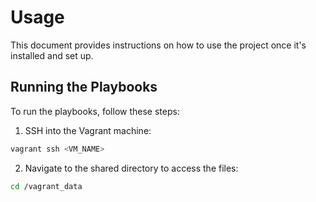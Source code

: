 # Usage

This document provides instructions on how to use the project once it's installed and set up.

## Running the Playbooks

To run the playbooks, follow these steps:

1. SSH into the Vagrant machine:

```bash
vagrant ssh <VM_NAME>
```

2. Navigate to the shared directory to access the files:

```bash
cd /vagrant_data
```
